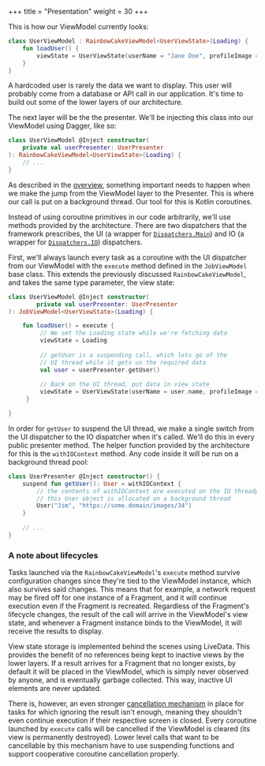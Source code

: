 +++
title = "Presentation"
weight = 30
+++

This is how our ViewModel currently looks:

```kotlin
class UserViewModel : RainbowCakeViewModel<UserViewState>(Loading) {
    fun loadUser() {
        viewState = UserViewState(userName = "Jane Doe", profileImage = null)
    }
}
```

A hardcoded user is rarely the data we want to display. This user will probably come from a database or API call in our application. It's time to build out some of the lower layers of our architecture.

The next layer will be the the presenter. We'll be injecting this class into our ViewModel using Dagger, like so: 

```kotlin
class UserViewModel @Inject constructor(
    private val userPresenter: UserPresenter
): RainbowCakeViewModel<UserViewState>(Loading) {
    // ...
}
```

As described in the [overview](/#overview), something important needs to happen when we make the jump from the ViewModel layer to the Presenter. This is where our call is put on a background thread. Our tool for this is Kotlin coroutines.

Instead of using coroutine primitives in our code arbitrarily, we'll use methods provided by the architecture. There are two dispatchers that the framework prescribes, the UI (a wrapper for [`Dispatchers.Main`](https://kotlin.github.io/kotlinx.coroutines/kotlinx-coroutines-core/kotlinx.coroutines/-dispatchers/-main.html)) and IO (a wrapper for [`Dispatchers.IO`](https://kotlin.github.io/kotlinx.coroutines/kotlinx-coroutines-core/kotlinx.coroutines/-dispatchers/-i-o.html)) dispatchers.

First, we'll always launch every task as a coroutine with the UI dispatcher from our ViewModel with the `execute` method defined in the `JobViewModel` base class. This extends the previously discussed `RainbowCakeViewModel`, and takes the same type parameter, the view state:

```kotlin
class UserViewModel @Inject constructor(
        private val userPresenter: UserPresenter
): JobViewModel<UserViewState>(Loading) {

    fun loadUser() = execute {
         // We set the Loading state while we're fetching data
         viewState = Loading
         
         // getUser is a suspending call, which lets go of the
         // UI thread while it gets us the required data
         val user = userPresenter.getUser()
         
         // Back on the UI thread, put data in view state
         viewState = UserViewState(userName = user.name, profileImage = user.image)
     }

}
```

In order for `getUser` to suspend the UI thread, we make a single switch from the UI dispatcher to the IO dispatcher when it's called. We'll do this in every public presenter method. The helper function provided by the architecture for this is the `withIOContext`  method. Any code inside it will be run on a background thread pool:

```kotlin
class UserPresenter @Inject constructor() {
    suspend fun getUser(): User = withIOContext { 
        // the contents of withIOContext are executed on the IO threadpool
        // this User object is allocated on a background thread
        User("Jim", "https://some.domain/images/34")
    }
    
    // ...
}
```

### A note about lifecycles

Tasks launched via the `RainbowCakeViewModel`'s `execute` method survive configuration changes since they're tied to the ViewModel instance, which also survives said changes. This means that for example, a network request may be fired off for one instance of a Fragment, and it will continue execution even if the Fragment is recreated. Regardless of the Fragment's lifecycle changes, the result of the call will arrive in the ViewModel's view state, and whenever a Fragment instance binds to the ViewModel, it will receive the results to display. 

View state storage is implemented behind the scenes using LiveData. This provides the benefit of no references being kept to inactive views by the lower layers. If a result arrives for a Fragment that no longer exists, by default it will be placed in the ViewModel, which is simply never observed by anyone, and is eventually garbage collected. This way, inactive UI elements are never updated.

There is, however, an even stronger [cancellation mechanism](/implementation/viewmodels/#job-cancellation) in place for tasks for which ignoring the result isn't enough, meaning they shouldn't even continue execution if their respective screen is closed. Every coroutine launched by `execute` calls will be cancelled if the ViewModel is cleared (its view is permanently destroyed). Lower level calls that want to be cancellable by this mechanism have to use suspending functions and support cooperative coroutine cancellation properly.
